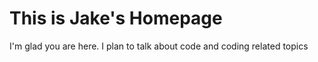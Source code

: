 # This is Jake's Homepage

I'm glad you are here. I plan to talk about code and coding related topics
